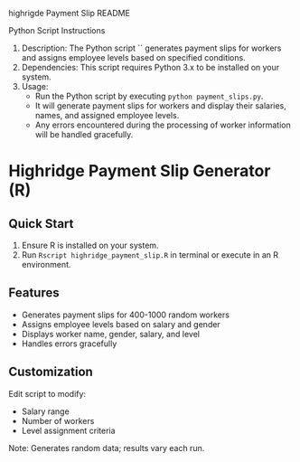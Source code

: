 highrigde Payment Slip README

Python Script Instructions
1. Description: The Python script `` generates payment slips for workers and assigns employee levels based on specified conditions.
2. Dependencies: This script requires Python 3.x to be installed on your system.
3. Usage:
   - Run the Python script by executing `python payment_slips.py`.
   - It will generate payment slips for workers and display their salaries, names, and assigned employee levels.
   - Any errors encountered during the processing of worker information will be handled gracefully.

# Highridge Payment Slip Generator (R)

## Quick Start

1. Ensure R is installed on your system.
2. Run `Rscript highridge_payment_slip.R` in terminal or execute in an R environment.

## Features

- Generates payment slips for 400-1000 random workers
- Assigns employee levels based on salary and gender
- Displays worker name, gender, salary, and level
- Handles errors gracefully

## Customization

Edit script to modify:
- Salary range
- Number of workers
- Level assignment criteria

Note: Generates random data; results vary each run.